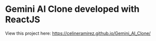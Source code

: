 # Gemini AI Clone developed with ReactJS
View this project here: https://celineramirez.github.io/Gemini_AI_Clone/
